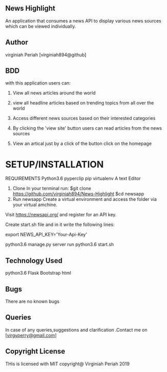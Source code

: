 ## News Highlight
An application that consumes a news API to display various news sources which can be viewed individually.

## Author
virginiah Periah 
[virginiah894@github]


## BDD
with this application users can:

1. View all news articles around the world

2. view all headline articles based on trending topics from all over the world
3. Access different news sources based on their interested categories
4. By clicking the 'view site' button users can read articles from the news sources
5. View an  artical just by a click of the button click on the homepage
# SETUP/INSTALLATION
REQUIREMENTS
Python3.6
pyperclip
pip
virtualenv
A text Editor
1. Clone
In your terminal run:
$git clone https://github.com/virginiah894/News-Highlight
$cd newsapp
2. Run newsapp
Create a virtual environment and access the folder via your virtual amchine.

Visit https://newsapi.org/ and register for an API key.

Create start.sh file and in it write the following lines:

export NEWS_API_KEY='Your-Api-Key'


python3.6 manage.py server
run python3.6 start.sh
## Technology  Used
python3.6
Flask
Bootstrap
html 
## Bugs
There are no known bugs

## Queries
In case of any queries,suggestions and clarification .Contact me on 
[virgyperry@gmail.com]
## Copyright License
THis is licensed with MIT copyright@ Virginiah Periah 2019
